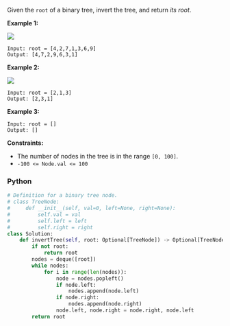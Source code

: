 Given the  `root`  of a binary tree, invert the tree, and return  _its root_.

**Example 1:**

![](https://assets.leetcode.com/uploads/2021/03/14/invert1-tree.jpg)
```
Input: root = [4,2,7,1,3,6,9]
Output: [4,7,2,9,6,3,1]
```

**Example 2:**

![](https://assets.leetcode.com/uploads/2021/03/14/invert2-tree.jpg)
```
Input: root = [2,1,3]
Output: [2,3,1]
```

**Example 3:**
```
Input: root = []
Output: []
```

**Constraints:**

-   The number of nodes in the tree is in the range  `[0, 100]`.
-   `-100 <= Node.val <= 100`


### Python
```python
# Definition for a binary tree node.
# class TreeNode:
#     def __init__(self, val=0, left=None, right=None):
#         self.val = val
#         self.left = left
#         self.right = right
class Solution:
    def invertTree(self, root: Optional[TreeNode]) -> Optional[TreeNode]:
        if not root:
            return root
        nodes = deque([root])
        while nodes:
            for i in range(len(nodes)):
                node = nodes.popleft()
                if node.left:
                    nodes.append(node.left)
                if node.right:
                    nodes.append(node.right)
                node.left, node.right = node.right, node.left
        return root
```